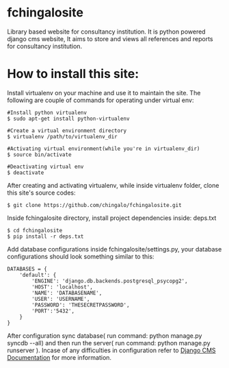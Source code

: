 fchingalosite
=============
Library based website for consultancy institution.
It is python powered django cms website,
It aims to store and views all references and reports for consultancy institution.

How to install this site:
====================================
Install virtualenv on your machine and use it to maintain the site.
The following are couple of commands for operating under virtual env:

	#Install python virtualenv
	$ sudo apt-get install python-virtualenv
	
	#Create a virtual environment directory
	$ virtualenv /path/to/virtualenv_dir
	
	#Activating virtual environment(while you're in virtualenv_dir)
	$ source bin/activate
	
	#Deactivating virtual env
	$ deactivate

After creating and activating virtualenv, while inside virtualenv folder,
clone this site's source codes:
	
	$ git clone https://github.com/chingalo/fchingalosite.git

Inside fchingalosite directory, install project dependencies inside: deps.txt
	
	$ cd fchingalosite
	$ pip install -r deps.txt
Add database  configurations inside fchingalosite/settings.py, your
database configurations should look something similar to this:
	
	DATABASES = {
		'default': {
			'ENGINE': 'django.db.backends.postgresql_psycopg2',
			'HOST': 'localhost',
			'NAME': 'DATABASENAME',
			'USER': 'USERNAME',
			'PASSWORD': 'THESECRETPASSWORD',
			'PORT':'5432',
		}
	}
After configuration sync database( run command: python manage.py syncdb --all) and then run the server( run command: python manage.py runserver ).
Incase of any difficulties in configuration refer to [Django CMS Documentation](http://django-cms.readthedocs.org/en/2.2/getting_started/installation.html)
for more information.

